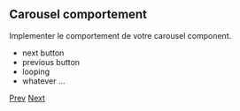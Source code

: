 ## Carousel comportement

Implementer le comportement de votre carousel component.

- next button
- previous button
- looping
- whatever ...
 
[Prev](html_import.md) [Next](communication.md)
